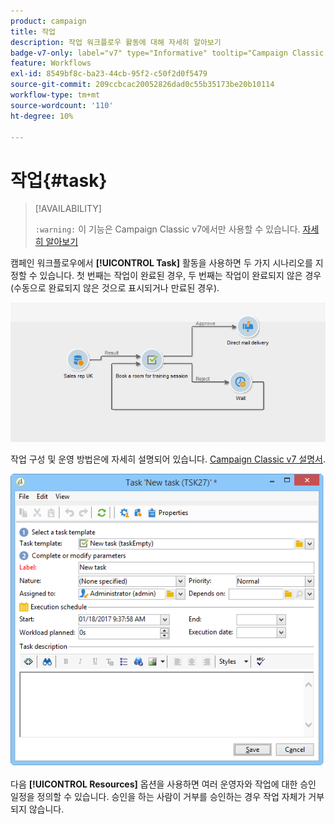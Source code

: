 ```yaml
---
product: campaign
title: 작업
description: 작업 워크플로우 활동에 대해 자세히 알아보기
badge-v7-only: label="v7" type="Informative" tooltip="Campaign Classic v7에만 적용"
feature: Workflows
exl-id: 8549bf8c-ba23-44cb-95f2-c50f2d0f5479
source-git-commit: 209ccbcac20052826dad0c55b35173be20b10114
workflow-type: tm+mt
source-wordcount: '110'
ht-degree: 10%

---
```


# 작업{#task}



>[!AVAILABILITY]
>
>`:warning:` 이 기능은 Campaign Classic v7에서만 사용할 수 있습니다. [자세히 알아보기](../../mrm/using/creating-and-managing-tasks.md)

캠페인 워크플로우에서 **[!UICONTROL Task]** 활동을 사용하면 두 가지 시나리오를 지정할 수 있습니다. 첫 번째는 작업이 완료된 경우, 두 번째는 작업이 완료되지 않은 경우(수동으로 완료되지 않은 것으로 표시되거나 만료된 경우).

![](assets/mrm_task_in_workflow.png)

작업 구성 및 운영 방법은에 자세히 설명되어 있습니다. [Campaign Classic v7 설명서](../../mrm/using/creating-and-managing-tasks.md).

![](assets/wkf_task_activity.png)

다음 **[!UICONTROL Resources]** 옵션을 사용하면 여러 운영자와 작업에 대한 승인 일정을 정의할 수 있습니다. 승인을 하는 사람이 거부를 승인하는 경우 작업 자체가 거부되지 않습니다.
